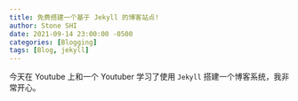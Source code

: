 ```yaml
---
title: 免费搭建一个基于 Jekyll 的博客站点!
author: Stone SHI
date: 2021-09-14 23:00:00 -0500
categories: [Blogging]
tags: [Blog, jekyll]
---
```


今天在 Youtube 上和一个 Youtuber 学习了使用 `Jekyll` 搭建一个博客系统，我非常开心。

